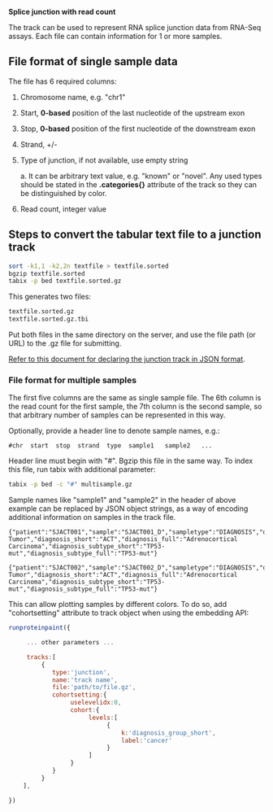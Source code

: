 **Splice junction with read count**

The track can be used to represent RNA splice junction data from RNA-Seq
assays. Each file can contain information for 1 or more samples.

## File format of single sample data

The file has 6 required columns:

1. Chromosome name, e.g. "chr1"

2. Start, **0-based** position of the last nucleotide of the upstream exon

3. Stop, **0-based** position of the first nucleotide of the downstream exon

4. Strand, +/-

5. Type of junction, if not available, use empty string

    a.  It can be arbitrary text value, e.g. "known" or "novel". Any used types should be stated in the **.categories{}** attribute of the track so they can be distinguished by color.

6. Read count, integer value

## Steps to convert the tabular text file to a junction track

```bash
sort -k1,1 -k2,2n textfile > textfile.sorted
bgzip textfile.sorted
tabix -p bed textfile.sorted.gz
```

This generates two files:

```bash
textfile.sorted.gz
textfile.sorted.gz.tbi
```

Put both files in the same directory on the server, and use the file
path (or URL) to the .gz file for submitting.

[Refer to this document for declaring the junction track in JSON format](https://docs.google.com/document/d/1ZnPZKSSajWyNISSLELMozKxrZHQbdxQkkkQFnxw6zTs/edit?usp=sharing).

### File format for multiple samples

The first five columns are the same as single sample file. The 6th
column is the read count for the first sample, the 7th column is the
second sample, so that arbitrary number of samples can be represented in
this way.

Optionally, provide a header line to denote sample names, e.g.:

```
#chr  start  stop  strand  type  sample1   sample2   ...
```

Header line must begin with "#". Bgzip this file in the same way. To
index this file, run tabix with additional parameter:

```bash
tabix -p bed -c "#" multisample.gz
```

Sample names like "sample1" and "sample2" in the header of above example
can be replaced by JSON object strings, as a way of encoding additional
information on samples in the track file.

```
{"patient":"SJACT001","sample":"SJACT001_D","sampletype":"DIAGNOSIS","diagnosis_group_short":"ST","diagnosis_group_full":"Solid Tumor","diagnosis_short":"ACT","diagnosis_full":"Adrenocortical Carcinoma","diagnosis_subtype_short":"TP53-mut","diagnosis_subtype_full":"TP53-mut"}

{"patient":"SJACT002","sample":"SJACT002_D","sampletype":"DIAGNOSIS","diagnosis_group_short":"ST","diagnosis_group_full":"Solid Tumor","diagnosis_short":"ACT","diagnosis_full":"Adrenocortical Carcinoma","diagnosis_subtype_short":"TP53-mut","diagnosis_subtype_full":"TP53-mut"}
```

This can allow plotting samples by different colors. To do so, add
"cohortsetting" attribute to track object when using the embedding API:

```javascript
runproteinpaint({

     ... other parameters ... 

     tracks:[
         {
            type:'junction',
            name:'track name',
            file:'path/to/file.gz',
            cohortsetting:{
                 uselevelidx:0,
                 cohort:{
                      levels:[
                           {
                               k:'diagnosis_group_short',
                               label:'cancer'
                           }
                      ]
                 }
            }
         }
    ],

})
```
